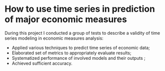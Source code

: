 # How to use time series in prediction of major economic measures
During this project I conducted a group of tests to describe a validity of time series modeling in economic measures analysis:
- Applied various techniques to predict time series of economic data;
- Elaborated set of metrics to appropriately evaluate results;
- Systematized performance of involved models and their outputs ;
- Achieved sufficient accuracy.
